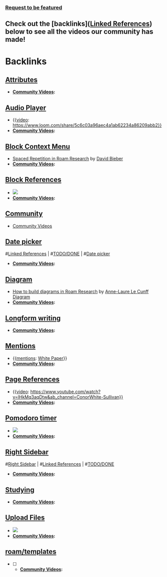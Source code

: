 ### [Request to be featured](https://roamresearch.typeform.com/to/g5W8uCqz)

## Check out the [backlinks]([Linked References](<Linked References.md>)) below to see all the videos our community has made!

# Backlinks
## [Attributes](<Attributes.md>)
- **[Community Videos](<Community Videos.md>):**

## [Audio Player](<Audio Player.md>)
- {{[video](<video.md>): https://www.loom.com/share/5c6c03a96aec4a1ab62234a86209abb2}}
- **[Community Videos](<Community Videos.md>):**

## [Block Context Menu](<Block Context Menu.md>)
- [Spaced Repetition in Roam Research](https://davidbieber.com/snippets/2021-01-02-spaced-repetition-in-roam-research/) by [David Bieber](<David Bieber.md>)
- **[Community Videos](<Community Videos.md>):**

## [Block References](<Block References.md>)
- ![](https://firebasestorage.googleapis.com/v0/b/firescript-577a2.appspot.com/o/imgs%2Fapp%2Fhelp-documentation%2FOUwTJ-sF7-.gif?alt=media&token=ac39057d-d4a0-4f3b-aa83-4074c645b9d9)
- **[Community Videos](<Community Videos.md>):**

## [Community](<Community.md>)
- [Community Videos](<Community Videos.md>)

## [Date picker](<Date picker.md>)
#[Linked References](<Linked References.md>) | #[TODO/DONE](<TODO/DONE.md>) | #[Date picker](<Date picker.md>)
- **[Community Videos](<Community Videos.md>):**

## [Diagram](<Diagram.md>)
- [How to build diagrams in Roam Research](https://nesslabs.com/roam-research-diagrams) by [Anne-Laure Le Cunff](<Anne-Laure Le Cunff.md>) [Diagram](<Diagram.md>)
- **[Community Videos](<Community Videos.md>):**

## [Longform writing](<Longform writing.md>)
- **[Community Videos](<Community Videos.md>):**

## [Mentions](<Mentions.md>)
- {{[mentions](<mentions.md>): [White Paper](<White Paper.md>)}}
- **[Community Videos](<Community Videos.md>):**

## [Page References](<Page References.md>)
- {{[video](<video.md>): https://www.youtube.com/watch?v=lHkMq3aqDtw&ab_channel=ConorWhite-Sullivan}}
- **[Community Videos](<Community Videos.md>):**

## [Pomodoro timer](<Pomodoro timer.md>)
- ![](https://firebasestorage.googleapis.com/v0/b/firescript-577a2.appspot.com/o/imgs%2Fapp%2FRoamanAuxilium%2F89YYx2fFe_.gif?alt=media&token=580a8107-d898-4b3e-a42a-4f06f6046cde)
- **[Community Videos](<Community Videos.md>):**

## [Right Sidebar](<Right Sidebar.md>)
#[Right Sidebar](<Right Sidebar.md>) | #[Linked References](<Linked References.md>) | #[TODO/DONE](<TODO/DONE.md>)
- **[Community Videos](<Community Videos.md>):**

## [Studying](<Studying.md>)
- **[Community Videos](<Community Videos.md>):**

## [Upload Files](<Upload Files.md>)
- ![](https://firebasestorage.googleapis.com/v0/b/firescript-577a2.appspot.com/o/imgs%2Fapp%2Fhelp-documentation%2Fp8y1UIR1C0.gif?alt=media&token=b7b763f2-b5f6-4e37-a015-0053dc0bf63c)
- **[Community Videos](<Community Videos.md>):**

## [roam/templates](<roam/templates.md>)
- [ ] 
    - **[Community Videos](<Community Videos.md>):**

